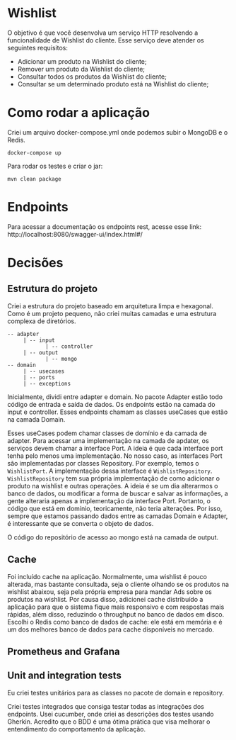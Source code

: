 # Wishlist

O objetivo é que você desenvolva um serviço HTTP resolvendo a
funcionalidade de Wishlist do cliente. Esse serviço deve atender
os seguintes requisitos:
- Adicionar um produto na Wishlist do cliente;
- Remover um produto da Wishlist do cliente;
- Consultar todos os produtos da Wishlist do cliente;
- Consultar se um determinado produto está na Wishlist do cliente;

# Como rodar a aplicação

Criei um arquivo docker-compose.yml onde podemos subir o MongoDB e o Redis.

```
docker-compose up
```

Para rodar os testes e criar o jar:

```
mvn clean package
```



# Endpoints 

Para acessar a documentação os endpoints rest, acesse esse link:
http://localhost:8080/swagger-ui/index.html#/

# Decisões

## Estrutura do projeto

Criei a estrutura do projeto baseado em arquitetura limpa e hexagonal.
Como é um projeto pequeno, não criei muitas camadas e uma estrutura complexa de diretórios.

```
-- adapter
     | -- input 
            | -- controller
     | -- output
            | -- mongo      
-- domain
     | -- usecases
     | -- ports
     | -- exceptions
```

Inicialmente, dividi entre adapter e domain.
No pacote Adapter estão todo código de entrada e saída de dados.
Os endpoints estão na camada do input e controller. Esses endpoints chamam as classes useCases que estão na camada Domain.

Esses useCases podem chamar classes de domínio e da camada de adapter. Para acessar uma implementação na camada de apdater, os
serviços devem chamar a interface Port. A ideia é que cada interface port tenha pelo menos uma implementação.
No nosso caso, as interfaces Port são implementadas por classes Repository.
Por exemplo, temos o `WishlistPort`. A implementação dessa interface é `WishlistRepository`. `WishlistRepository` tem sua própria implementação 
de como adicionar o produto na wishlist e outras operações. A ideia é se um dia alterarmos o banco de dados, ou modificar a forma de buscar e salvar as informações,
a gente alteraria apenas a implementação da interface Port. Portanto, o código que está em domínio, teoricamente, não teria alterações.
Por isso, sempre que estamos passando dados entre as camadas Domain e Adapter, é interessante que se converta o objeto de dados.

O código do repositório de acesso ao mongo está na camada de output.

## Cache

Foi incluído cache na aplicação. Normalmente, uma wishlist é pouco alterada, mas bastante consultada, seja o cliente 
olhando se os produtos na wishlist abaixou, seja pela própria empresa para mandar Ads sobre os produtos na wishlist.
Por causa disso, adicionei cache distribuído a aplicação para que o sistema fique mais responsivo e com respostas mais rápidas, além
disso, reduzindo o throughput no banco de dados em disco. 
Escolhi o Redis como banco de dados de cache: ele está em memória e é um dos melhores banco de dados para cache disponíveis no mercado.

## Prometheus and Grafana

## Unit and integration tests

Eu criei testes unitários para as classes no pacote de domain e repository.

Criei testes integrados que consiga testar todas as integrações dos endpoints. Usei cucumber, onde criei as descrições 
dos testes usando Gherkin. Acredito que o BDD é uma ótima prática que visa melhorar o entendimento do comportamento da aplicação.
